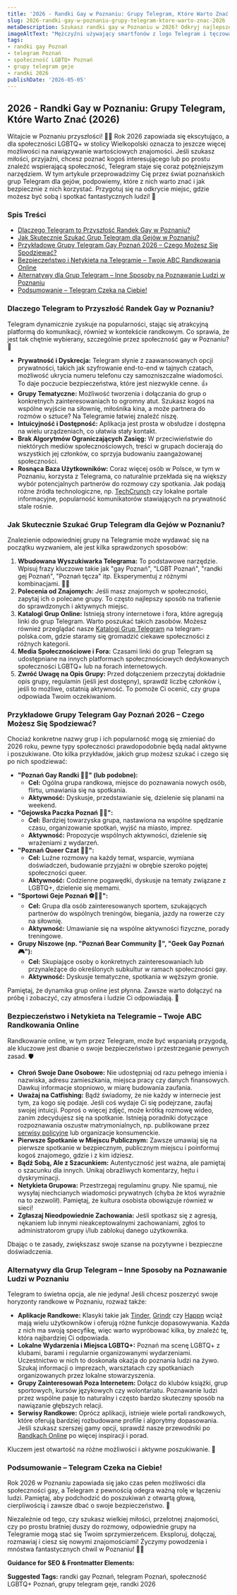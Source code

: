 ```yaml
---
title: '2026 - Randki Gay w Poznaniu: Grupy Telegram, Które Warto Znać (2026)'
slug: 2026-randki-gay-w-poznaniu-grupy-telegram-ktore-warto-znac-2026
metaDescription: Szukasz randki gay w Poznaniu w 2026? Odkryj najlepsze grupy Telegram dla gejów! Porady, bezpieczeństwo i lista grup, które warto znać. 🏳️‍🌈
imageAltText: "Mężczyźni używający smartfonów z logo Telegram i tęczową flagą w tle symbolizujący randki gay w Poznaniu.\n\n*   Recap:\n    *   Anchor: `Katalogi Grup Telegram`, Target: `/katalogi`\n    *   Anchor: `Randkach Online`, Target: `/randki-online`\n*   Additional:\n    *   Potential anchor text in \"Bezpieczeństwo i Netykieta na Telegramie – Twoje ABC Randkowania Online\" section: `zasady bezpieczeństwa online` targeting a hypothetical `/bezpieczenstwo-w-internecie` category/article.\n    *   Potential anchor text in \"Alternatywy dla Grup Telegram\" section: `wydarzenia LGBTQ+ w Polsce` targeting a hypothetical `/wydarzenia-lgbtq-polska` category/article for broader context."
tags:
- randki gay Poznań
- telegram Poznań
- społeczność LGBTQ+ Poznań
- grupy telegram geje
- randki 2026
publishDate: '2026-05-05'
---
```


## 2026 - Randki Gay w Poznaniu: Grupy Telegram, Które Warto Znać (2026)

Witajcie w Poznaniu przyszłości! 🏳️‍🌈 Rok 2026 zapowiada się ekscytująco, a dla społeczności LGBTQ+ w stolicy Wielkopolski oznacza to jeszcze więcej możliwości na nawiązywanie wartościowych znajomości. Jeśli szukasz miłości, przyjaźni, chcesz poznać kogoś interesującego lub po prostu znaleźć wspierającą społeczność, Telegram staje się coraz potężniejszym narzędziem. W tym artykule przeprowadzimy Cię przez świat poznańskich grup Telegram dla gejów, podpowiemy, które z nich warto znać i jak bezpiecznie z nich korzystać. Przygotuj się na odkrycie miejsc, gdzie możesz być sobą i spotkać fantastycznych ludzi! 🤩

### Spis Treści
- [Dlaczego Telegram to Przyszłość Randek Gay w Poznaniu?](#dlaczego-telegram-to-przyszlosc-randek-gay-w-poznaniu)
- [Jak Skutecznie Szukać Grup Telegram dla Gejów w Poznaniu?](#jak-skutecznie-szukac-grup-telegram-dla-gejow-w-poznaniu)
- [Przykładowe Grupy Telegram Gay Poznań 2026 – Czego Możesz Się Spodziewać?](#przykladowe-grupy-telegram-gay-poznan-2026--czego-mozesz-sie-spodziewac)
- [Bezpieczeństwo i Netykieta na Telegramie – Twoje ABC Randkowania Online](#bezpieczenstwo-i-netykieta-na-telegramie--twoje-abc-randkowania-online)
- [Alternatywy dla Grup Telegram – Inne Sposoby na Poznawanie Ludzi w Poznaniu](#alternatywy-dla-grup-telegram--inne-sposoby-na-poznawanie-ludzi-w-poznaniu)
- [Podsumowanie – Telegram Czeka na Ciebie!](#podsumowanie--telegram-czeka-na-ciebie)

### Dlaczego Telegram to Przyszłość Randek Gay w Poznaniu?

Telegram dynamicznie zyskuje na popularności, stając się atrakcyjną platformą do komunikacji, również w kontekście randkowym. Co sprawia, że jest tak chętnie wybierany, szczególnie przez społeczność gay w Poznaniu? 🤔

*   **Prywatność i Dyskrecja:** Telegram słynie z zaawansowanych opcji prywatności, takich jak szyfrowanie end-to-end w tajnych czatach, możliwość ukrycia numeru telefonu czy samozniszczalne wiadomości. To daje poczucie bezpieczeństwa, które jest niezwykle cenne. 👍
*   **Grupy Tematyczne:** Możliwość tworzenia i dołączania do grup o konkretnych zainteresowaniach to ogromny atut. Szukasz kogoś na wspólne wyjście na siłownię, miłośnika kina, a może partnera do rozmów o sztuce? Na Telegramie łatwiej znaleźć niszę.
*   **Intuicyjność i Dostępność:** Aplikacja jest prosta w obsłudze i dostępna na wielu urządzeniach, co ułatwia stały kontakt.
*   **Brak Algorytmów Ograniczających Zasięg:** W przeciwieństwie do niektórych mediów społecznościowych, treści w grupach docierają do wszystkich jej członków, co sprzyja budowaniu zaangażowanej społeczności.
*   **Rosnąca Baza Użytkowników:** Coraz więcej osób w Polsce, w tym w Poznaniu, korzysta z Telegrama, co naturalnie przekłada się na większy wybór potencjalnych partnerów do rozmowy czy spotkania. Jak podają różne źródła technologiczne, np. [TechCrunch](https://techcrunch.com/) czy lokalne portale informacyjne, popularność komunikatorów stawiających na prywatność stale rośnie.

### Jak Skutecznie Szukać Grup Telegram dla Gejów w Poznaniu?

Znalezienie odpowiedniej grupy na Telegramie może wydawać się na początku wyzwaniem, ale jest kilka sprawdzonych sposobów:

1.  **Wbudowana Wyszukiwarka Telegrama:** To podstawowe narzędzie. Wpisuj frazy kluczowe takie jak "gay Poznań", "LGBT Poznań", "randki gej Poznań", "Poznań tęcza" itp. Eksperymentuj z różnymi kombinacjami. 🕵️‍♂️
2.  **Polecenia od Znajomych:** Jeśli masz znajomych w społeczności, zapytaj ich o polecane grupy. To często najlepszy sposób na trafienie do sprawdzonych i aktywnych miejsc.
3.  **Katalogi Grup Online:** Istnieją strony internetowe i fora, które agregują linki do grup Telegram. Warto poszukać takich zasobów. Możesz również przeglądać nasze [Katalogi Grup Telegram](/katalogi) na telegram-polska.com, gdzie staramy się gromadzić ciekawe społeczności z różnych kategorii.
4.  **Media Społecznościowe i Fora:** Czasami linki do grup Telegram są udostępniane na innych platformach społecznościowych dedykowanych społeczności LGBTQ+ lub na forach internetowych.
5.  **Zwróć Uwagę na Opis Grupy:** Przed dołączeniem przeczytaj dokładnie opis grupy, regulamin (jeśli jest dostępny), sprawdź liczbę członków i, jeśli to możliwe, ostatnią aktywność. To pomoże Ci ocenić, czy grupa odpowiada Twoim oczekiwaniom.

### Przykładowe Grupy Telegram Gay Poznań 2026 – Czego Możesz Się Spodziewać?

Chociaż konkretne nazwy grup i ich popularność mogą się zmieniać do 2026 roku, pewne typy społeczności prawdopodobnie będą nadal aktywne i poszukiwane. Oto kilka przykładów, jakich grup możesz szukać i czego się po nich spodziewać:

*   **"Poznań Gay Randki 🏳️‍🌈" (lub podobne):**
    *   **Cel:** Ogólna grupa randkowa, miejsce do poznawania nowych osób, flirtu, umawiania się na spotkania.
    *   **Aktywność:** Dyskusje, przedstawianie się, dzielenie się planami na weekend.
*   **"Gejowska Paczka Poznań 🍻🎉":**
    *   **Cel:** Bardziej towarzyska grupa, nastawiona na wspólne spędzanie czasu, organizowanie spotkań, wyjść na miasto, imprez.
    *   **Aktywność:** Propozycje wspólnych aktywności, dzielenie się wrażeniami z wydarzeń.
*   **"Poznań Queer Czat 💬✨":**
    *   **Cel:** Luźne rozmowy na każdy temat, wsparcie, wymiana doświadczeń, budowanie przyjaźni w obrębie szeroko pojętej społeczności queer.
    *   **Aktywność:** Codzienne pogawędki, dyskusje na tematy związane z LGBTQ+, dzielenie się memami.
*   **"Sportowi Geje Poznań ⚽🚴‍♂️":**
    *   **Cel:** Grupa dla osób zainteresowanych sportem, szukających partnerów do wspólnych treningów, biegania, jazdy na rowerze czy na siłownię.
    *   **Aktywność:** Umawianie się na wspólne aktywności fizyczne, porady treningowe.
*   **Grupy Niszowe (np. "Poznań Bear Community 🐻", "Geek Gay Poznań 🎮"):**
    *   **Cel:** Skupiające osoby o konkretnych zainteresowaniach lub przynależące do określonych subkultur w ramach społeczności gay.
    *   **Aktywność:** Dyskusje tematyczne, spotkania w węższym gronie.

Pamiętaj, że dynamika grup online jest płynna. Zawsze warto dołączyć na próbę i zobaczyć, czy atmosfera i ludzie Ci odpowiadają. 🧐

### Bezpieczeństwo i Netykieta na Telegramie – Twoje ABC Randkowania Online

Randkowanie online, w tym przez Telegram, może być wspaniałą przygodą, ale kluczowe jest dbanie o swoje bezpieczeństwo i przestrzeganie pewnych zasad. 🛡️

*   **Chroń Swoje Dane Osobowe:** Nie udostępniaj od razu pełnego imienia i nazwiska, adresu zamieszkania, miejsca pracy czy danych finansowych. Dawkuj informacje stopniowo, w miarę budowania zaufania.
*   **Uważaj na Catfishing:** Bądź świadomy, że nie każdy w internecie jest tym, za kogo się podaje. Jeśli coś wydaje Ci się podejrzane, zaufaj swojej intuicji. Poproś o więcej zdjęć, może krótką rozmowę wideo, zanim zdecydujesz się na spotkanie. Istnieją poradniki dotyczące rozpoznawania oszustw matrymonialnych, np. publikowane przez [serwisy policyjne](https://www.policja.pl/) lub organizacje konsumenckie.
*   **Pierwsze Spotkanie w Miejscu Publicznym:** Zawsze umawiaj się na pierwsze spotkanie w bezpiecznym, publicznym miejscu i poinformuj kogoś znajomego, gdzie i z kim idziesz.
*   **Bądź Sobą, Ale z Szacunkiem:** Autentyczność jest ważna, ale pamiętaj o szacunku dla innych. Unikaj obraźliwych komentarzy, hejtu i dyskryminacji.
*   **Netykieta Grupowa:** Przestrzegaj regulaminu grupy. Nie spamuj, nie wysyłaj niechcianych wiadomości prywatnych (chyba że ktoś wyraźnie na to zezwolił). Pamiętaj, że kultura osobista obowiązuje również w sieci!
*   **Zgłaszaj Nieodpowiednie Zachowania:** Jeśli spotkasz się z agresją, nękaniem lub innymi nieakceptowalnymi zachowaniami, zgłoś to administratorom grupy i/lub zablokuj danego użytkownika.

Dbając o te zasady, zwiększasz swoje szanse na pozytywne i bezpieczne doświadczenia.

### Alternatywy dla Grup Telegram – Inne Sposoby na Poznawanie Ludzi w Poznaniu

Telegram to świetna opcja, ale nie jedyna! Jeśli chcesz poszerzyć swoje horyzonty randkowe w Poznaniu, rozważ także:

*   **Aplikacje Randkowe:** Klasyki takie jak [Tinder](https://tinder.com/), [Grindr](https://www.grindr.com/) czy [Happn](https://www.happn.com/) wciąż mają wielu użytkowników i oferują różne funkcje dopasowywania. Każda z nich ma swoją specyfikę, więc warto wypróbować kilka, by znaleźć tę, która najbardziej Ci odpowiada.
*   **Lokalne Wydarzenia i Miejsca LGBTQ+:** Poznań ma scenę LGBTQ+ z klubami, barami i regularnie organizowanymi wydarzeniami. Uczestnictwo w nich to doskonała okazja do poznania ludzi na żywo. Szukaj informacji o imprezach, warsztatach czy spotkaniach organizowanych przez lokalne stowarzyszenia.
*   **Grupy Zainteresowań Poza Internetem:** Dołącz do klubów książki, grup sportowych, kursów językowych czy wolontariatu. Poznawanie ludzi przez wspólne pasje to naturalny i często bardzo skuteczny sposób na nawiązanie głębszych relacji.
*   **Serwisy Randkowe:** Oprócz aplikacji, istnieje wiele portali randkowych, które oferują bardziej rozbudowane profile i algorytmy dopasowania. Jeśli szukasz szerszej gamy opcji, sprawdź nasze przewodniki po [Randkach Online](/randki-online) po więcej inspiracji i porad.

Kluczem jest otwartość na różne możliwości i aktywne poszukiwanie. 💖

### Podsumowanie – Telegram Czeka na Ciebie!

Rok 2026 w Poznaniu zapowiada się jako czas pełen możliwości dla społeczności gay, a Telegram z pewnością odegra ważną rolę w łączeniu ludzi. Pamiętaj, aby podchodzić do poszukiwań z otwartą głową, cierpliwością i zawsze dbać o swoje bezpieczeństwo. 💌

Niezależnie od tego, czy szukasz wielkiej miłości, przelotnej znajomości, czy po prostu bratniej duszy do rozmowy, odpowiednie grupy na Telegramie mogą stać się Twoim sprzymierzeńcem. Eksploruj, dołączaj, rozmawiaj i ciesz się nowymi znajomościami! Życzymy powodzenia i mnóstwa fantastycznych chwil w Poznaniu! 🎉🥂

**Guidance for SEO & Frontmatter Elements:**




**Suggested Tags:**
randki gay Poznań, telegram Poznań, społeczność LGBTQ+ Poznań, grupy telegram geje, randki 2026
